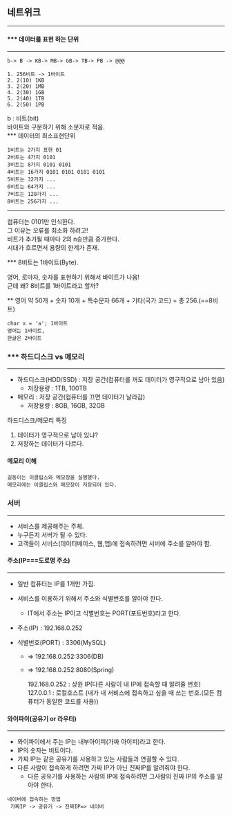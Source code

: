 ## 네트위크

---

#### \*\*\* 데이터를 표현 하는 단위

---

```
b-> B -> KB-> MB-> GB-> TB-> PB -> @@@
```

```
1. 256비트 -> 1바이트
2. 2(10) 1KB
3. 2(20) 1MB
4. 2(30) 1GB
5. 2(40) 1TB
6. 2(50) 1PB
```

b : 비트(bit)  
바이트와 구분하기 위해 소분자로 적음.  
\*\*\* 데이터의 최소표현단위

```
1비트는 2가지 표현 01
2비트는 4가지 0101
3비트는 8가지 0101 0101
4비트는 16가지 0101 0101 0101 0101
5비트는 32가지 ...
6비트는 64가지 ...
7비트는 128가지 ...
8비트는 256가지 ...
```

---

컴퓨터는 0101만 인식한다.  
그 이유는 오류를 최소화 하려고!  
비트가 추가될 때마다 2의 n승만큼 증가한다.  
시대가 흐르면서 용량의 한계가 존재.

\*\*\* 8비트는 1바이트(Byte).

영어, 로마자, 숫자를 표현하기 위해서 바이트가 나옴!  
근데 왜? 8비트를 1바이트라고 할까?

\*\* 영어 약 50개 + 숫자 10개 + 특수문자 66개 + 기타(국가 코드) = 총 256.(==8비트)

```
char x = 'a'; 1바이트
영어는 1바이트,
한글은 2바이트
```

### \*\*\* 하드디스크 vs 메모리

---

- 하드디스크(HDD/SSD) : 저장 공간(컴퓨터를 꺼도 데이터가 영구적으로 남아 있음)
  - 저장용량 : 1TB, 100TB
- 메모리 : 저장 공간(컴퓨터를 끄면 데이터가 날라감)
  - 저장용량 : 8GB, 16GB, 32GB

하드디스크/메모리 특징

1. 데이터가 영구적으로 남아 있냐?
2. 저장하는 데이터가 다르다.

#### 메모리 이해

```
길동이는 이클립스와 메모장을 실행했다.
메모리에는 이클립스와 메모장이 저장되어 있다.
```

### 서버

---

- 서비스를 제공해주는 주체.
- 누구든지 서버가 될 수 있다.
- 고객들이 서비스(데이터베이스, 웹,앱)에 접속하려면 서버에 주소를 알아야 함.

#### 주소(IP===도로명 주소)

---

- 일반 컴퓨터는 IP를 1개만 가짐.
- 서비스를 이용하기 위해서 주소와 식별번호를 알아야 한다.

  - IT에서 주소는 IP이고 식별번호는 PORT(포트번호)라고 한다.

- 주소(IP) : 192.168.0.252
- 식별번호(PORT) : 3306(MySQL)

  - => 192.168.0.252:3306(DB)
  - => 192.168.0.252:8080(Spring)

    192.168.0.252 : 상원 IP(다른 사람이 내 IP에 접속할 때 알려줄 번호)  
    127.0.0.1 : 로컬호스트 (내가 내 서비스에 접속하고 싶을 때 쓰는 번호.(모든 컴퓨터가 동일한 코드를 사용))

#### 와이파이(공유기 or 라우터)

---

- 와이파이에서 주는 IP는 내부아이피(가짜 아이피)라고 한다.
- IP의 숫자는 비트이다.
- 가짜 IP는 같은 공유기를 사용하고 있는 사람들과 연결할 수 있다.
- 다른 사람이 접속하게 하려면 가짜 IP가 아닌 진짜IP를 알려줘야 한다.
  - 다른 공유기를 사용하는 사람의 IP에 접속하려면 그사람의 진짜 IP의 주소를 알아야 한다.

```
네이버에 접속하는 방법
 가짜IP -> 공유기 -> 진짜IP=> 네이버
```
